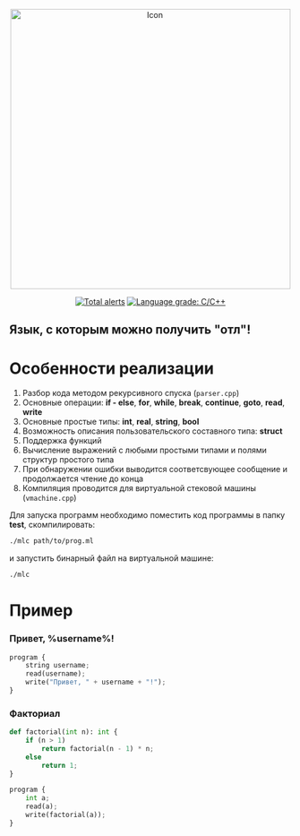 <p align="center">
  <img src="https://github.com/ediah/mlc/blob/b42af024b5c50ee507205f0f1affdcd0929b1d56/logo.png" alt="Icon" width="500"/>
</p>
<p align="center">
  <a href="https://lgtm.com/projects/g/ediah/mlc/alerts/"><img src="https://img.shields.io/lgtm/alerts/github/ediah/mlc?style=for-the-badge" alt="Total alerts" /></a>
  <a href="https://lgtm.com/projects/g/ediah/mlc/context:cpp"><img src="https://img.shields.io/lgtm/grade/cpp/github/ediah/mlc?style=for-the-badge" alt="Language grade: C/C++" /></a>
</p>

## Язык, с которым можно получить "отл"!

# Особенности реализации

1. Разбор кода методом рекурсивного спуска (`parser.cpp`)
2. Основные операции: **if - else**, **for**, **while**, **break**, **continue**, **goto**, **read**, **write**
3. Основные простые типы: **int**, **real**, **string**, **bool**
4. Возможность описания пользовательского составного типа: **struct**
5. Поддержка функций
6. Вычисление выражений с любыми простыми типами и полями структур простого типа
7. При обнаружении ошибки выводится соответсвующее сообщение и продолжается чтение до конца
8. Компиляция проводится для виртуальной стековой машины (`vmachine.cpp`)

Для запуска программ необходимо поместить код программы в папку **test**, скомпилировать:

```bash 
./mlc path/to/prog.ml
``` 

и запустить бинарный файл на виртуальной машине:

```bash
./mlc
```

# Пример

### Привет, %username%!

```py
program {
    string username;
    read(username);
    write("Привет, " + username + "!");
}
```

### Факториал

```py
def factorial(int n): int {
    if (n > 1) 
        return factorial(n - 1) * n;
    else
        return 1;
}

program {
    int a;
    read(a);
    write(factorial(a));
}
```
